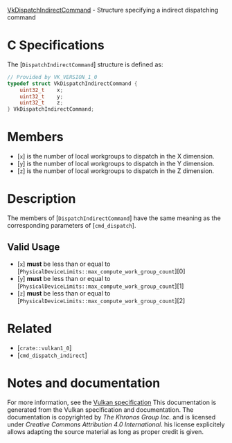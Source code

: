 [VkDispatchIndirectCommand](https://www.khronos.org/registry/vulkan/specs/1.3-extensions/man/html/VkDispatchIndirectCommand.html) - Structure specifying a indirect dispatching command

# C Specifications
The [`DispatchIndirectCommand`] structure is defined as:
```c
// Provided by VK_VERSION_1_0
typedef struct VkDispatchIndirectCommand {
    uint32_t    x;
    uint32_t    y;
    uint32_t    z;
} VkDispatchIndirectCommand;
```

# Members
- [`x`] is the number of local workgroups to dispatch in the X dimension.
- [`y`] is the number of local workgroups to dispatch in the Y dimension.
- [`z`] is the number of local workgroups to dispatch in the Z dimension.

# Description
The members of [`DispatchIndirectCommand`] have the same meaning as the
corresponding parameters of [`cmd_dispatch`].
## Valid Usage
-  [`x`] **must**  be less than or equal to [`PhysicalDeviceLimits::max_compute_work_group_count`][0]
-  [`y`] **must**  be less than or equal to [`PhysicalDeviceLimits::max_compute_work_group_count`][1]
-  [`z`] **must**  be less than or equal to [`PhysicalDeviceLimits::max_compute_work_group_count`][2]

# Related
- [`crate::vulkan1_0`]
- [`cmd_dispatch_indirect`]

# Notes and documentation
For more information, see the [Vulkan specification](https://www.khronos.org/registry/vulkan/specs/1.3-extensions/html/vkspec.html)
This documentation is generated from the Vulkan specification and documentation.
The documentation is copyrighted by *The Khronos Group Inc.* and is licensed under *Creative Commons Attribution 4.0 International*.
his license explicitely allows adapting the source material as long as proper credit is given.
        